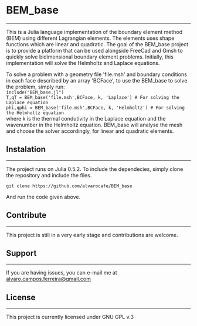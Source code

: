 # BEM_base
---
This is a Julia language implementation of the boundary element method (BEM) using different Lagrangian elements.
The elements uses shape functions which are linear and quadratic.
The goal of the BEM_base project is to provide a platform that can be used alongside FreeCad and Gmsh to quickly solve bidimensional boundary element problems.
Initially, this implementation will solve the Helmholtz and Laplace equations.

To solve a problem with a geometry file 'file.msh' and boundary conditions in each face described by an array 'BCFace', to use the BEM_base to solve the problem, simply run:  
    `include("BEM_base.jl")`  
    `T,qT = BEM_base('file.msh',BCFace, k, 'Laplace') # For solving the Laplace equation`  
    `phi,qphi = BEM_base('file.msh',BCFace, k, 'Helmholtz') # For solving the Helmholtz equation`  
where k is the thermal condutivity in the Laplace equation and the wavenumber in the Helmholtz equation.
BEM_base will analyse the mesh and choose the solver accordingly, for linear and quadratic elements.

## Instalation
---
The project runs on Julia 0.5.2. To include the dependecies, simply clone the repository and include the files.  

    git clone https://github.com/alvarocafe/BEM_base  
And run the code given above.

## Contribute
---
This project is still in a very early stage and contributions are welcome.

## Support
---
If you are having issues, you can e-mail me at alvaro.campos.ferreira@gmail.com

## License
---
This project is currently licensed under GNU GPL v.3
